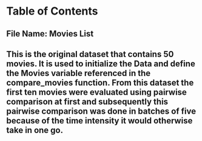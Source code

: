 # Table of Contents

## File Name: Movies List
This is the original dataset that contains 50 movies. It is used to initialize the Data and define the Movies variable referenced in the compare_movies function. From this dataset the first ten movies were evaluated using pairwise comparison at first and subsequently this pairwise comparison was done in batches of five because of the time intensity it would otherwise take in one go.
-
